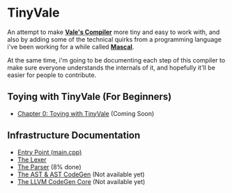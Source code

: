 # TinyVale

An attempt to make [**Vale's Compiler**](https://github.com/ValeLang/Vale) more tiny and easy to work with, and also by adding some of the technical quirks from a programming language i've been working for a while called [**Mascal**](https://github.com/mascal-lang/mascal).

At the same time, i'm going to be documenting each step of this compiler to make sure everyone understands the internals of it, and hopefully it'll be easier for people to contribute.

## Toying with TinyVale (For Beginners)

- [Chapter 0: Toying with TinyVale](https://github.com/TheNachoBIT/TinyVale/blob/main/tutorial/0-Toying-With-TinyVale.md) (Coming Soon)

## Infrastructure Documentation

- [Entry Point (main.cpp)](https://github.com/TheNachoBIT/TinyVale/blob/main/MainCPP.md)
- [The Lexer](https://github.com/TheNachoBIT/TinyVale/blob/main/language/Lexer/Lexer.md)
- [The Parser](https://github.com/TheNachoBIT/TinyVale/blob/main/language/Parser/Parser.md) (8% done)
- [The AST & AST CodeGen](https://github.com/TheNachoBIT/TinyVale/blob/main/language/AST/AST.md) (Not available yet)
- [The LLVM CodeGen Core](https://github.com/TheNachoBIT/TinyVale/blob/main/language/CodeGen/CodeGen.md) (Not available yet)
